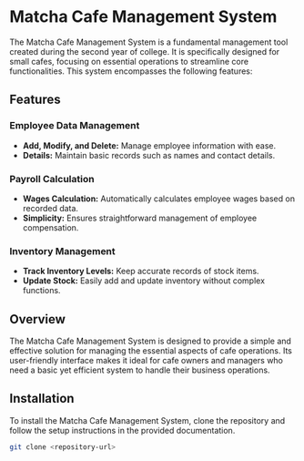 # Matcha Cafe Management System

The Matcha Cafe Management System is a fundamental management tool created during the second year of college. It is specifically designed for small cafes, focusing on essential operations to streamline core functionalities. This system encompasses the following features:

## Features

### Employee Data Management
- **Add, Modify, and Delete:** Manage employee information with ease.
- **Details:** Maintain basic records such as names and contact details.

### Payroll Calculation
- **Wages Calculation:** Automatically calculates employee wages based on recorded data.
- **Simplicity:** Ensures straightforward management of employee compensation.

### Inventory Management
- **Track Inventory Levels:** Keep accurate records of stock items.
- **Update Stock:** Easily add and update inventory without complex functions.

## Overview

The Matcha Cafe Management System is designed to provide a simple and effective solution for managing the essential aspects of cafe operations. Its user-friendly interface makes it ideal for cafe owners and managers who need a basic yet efficient system to handle their business operations.

## Installation

To install the Matcha Cafe Management System, clone the repository and follow the setup instructions in the provided documentation.

```bash
git clone <repository-url>
